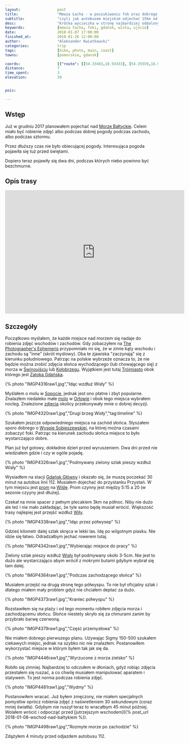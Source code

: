 ```yaml
---
layout:                 post
title:                  "Mewia Łacha - w poszukiwaniu fok oraz dobrego zachodu słońca"
subtitle:               "czyli jak autobusem miejskim odjechać 15km od centrum miasta"
desc:                   "Krótka wycieczka w stronę najbardziej oddalonych na wschód terenow od Gdańska, czyli ujścia Wisły. Terenów gdzie czasami można spotkać foki."
keywords:               [mewia łacha, foki, gdańsk, wisła, ujście]
date:                   2018-01-07 17:00:00
finished_at:            2018-01-26 12:00:00
author:                 "Aleksander Kwiatkowski"
categories:             trip
tags:                   [hike, photo, main, coast]
towns:                  [pomorskie, gdansk]

coords:                 [{"route": [[54.33483,18.93433], [54.35559,18.94463], [54.35669,18.94111]], "type": "hike"}]
distance:               7
time_spent:             3
elevation:              39


pois:

---
```


[prom-wisla]: http://www.promswibno.pl/
[tpe]: http://photoephemeris.com/
[orlowo-zdjecia]: http://czajafoto.pl/wschody-slonca/wschod-slonca-gdynia-orlowo-08-01-2017/

[wiki-zatoka-gdanska]: https://pl.wikipedia.org/wiki/Zatoka_Gda%C5%84ska

[wiki-swinoujscie]: https://pl.wikipedia.org/wiki/%C5%9Awinouj%C5%9Bcie
[wiki-kolobrzeg]: https://pl.wikipedia.org/wiki/Ko%C5%82obrzeg
[wiki-trojmiasto]: https://pl.wikipedia.org/wiki/Tr%C3%B3jmiasto
[wiki-sopot]: https://pl.wikipedia.org/wiki/Sopot
[wiki-orlowo]: https://pl.wikipedia.org/wiki/Or%C5%82owo_(Gdynia)
[wiki-wyspa-sobieszewska]: https://pl.wikipedia.org/wiki/Wyspa_Sobieszewska
[wiki-gdansk-glowny]: https://pl.wikipedia.org/wiki/Gda%C5%84sk_G%C5%82%C3%B3wny
[wiki-wisla]: https://pl.wikipedia.org/wiki/Wis%C5%82a
[wiki-molo-orlowo]: https://pl.wikipedia.org/wiki/Molo_w_Gdyni_Or%C5%82owie
[wiki-morze-baltyckie]: https://pl.wikipedia.org/wiki/Morze_Ba%C5%82tyckie

Wstęp
-----

Już w grudniu 2017 planowałem pojechać nad [Morze Bałtyckie][wiki-morze-baltyckie].
Celem miało być
robienie zdjęć albo podczas dobrej pogody podczas zachodu, albo podczas sztormu.

Przez dłuższy czas nie było obiecującej pogody. Interesująca pogoda pojawiła się
tuż przed świętami.

Dopiero teraz pojawiły się dwa dni, podczas których niebo powinno być bezchmurne.

Opis trasy
---------

<iframe height='405' width='590' frameborder='0' allowtransparency='true' scrolling='no' src='https://www.strava.com/activities/1354679321/embed/666582385d1e4a7ca4fece374746a673f172a269'></iframe>

Szczegóły
---------

Początkowo myślałem, że każde miejsce nad morzem się nadaje do robienia zdjęć
wschodów i zachodów. Gdy zobaczyłem na [The Photographer's Ephemeris][tpe]
przypomniało mi się, że w zimie kąty wschodu i zachodu są "inne"
(skrót myślowy). Oba te zjawiska
"zaczynają" się z kierunku południowego. Patrząc na polskie wybrzeże oznacza to,
że nie będzie można zrobić zdjęcia słońca wychodzącego (lub chowającego się)
z morza w [Świnoujściu][wiki-swinoujscie] lub [Kołobrzegu][wiki-kolobrzeg].
Wyjątkiem jest tutaj [Trójmiasto][wiki-trojmiasto] obok którego jest
[Zatoka Gdańska][wiki-zatoka-gdanska].

{% photo "IMGP4316raw1.jpg","Idąc wzdłuż Wisły" %}

Myślałem o molu w [Sopocie][wiki-sopot], jednak jest ono płatne i zbyt popularne.
Znalazłem niedaleko małe [molo][wiki-molo-orlowo] w [Orłowie][wiki-orlowo]
i obok tego miejsca wybrałem
nocleg. Znalezione [zdjęcia][orlowo-zdjecia] okolicy przekonywały mnie o dobrej decyzji.

{% photo "IMGP4320raw1.jpg","Drugi brzeg Wisły","tag:timeline" %}

Szukałem jeszcze odpowiedniego miejsca na zachód słońca. Słyszałem sporo
dobrego o [Wyspie Sobieszewskiej][wiki-wyspa-sobieszewska], na której można
czasami zobaczyć foki. Patrząc na kierunek zachodu słońca miejsce to było
wystarczająco dobre.

Plan już był gotowy, dokładnie dzień przed wyruszeniem. Dwa dni przed nie
wiedziałem gdzie i czy w ogóle pojadę.

{% photo "IMGP4326raw1.jpg","Podmywany zielony szlak pieszy wzdłuż Wisły" %}

Wysiadłem na stacji [Gdańsk Główny][wiki-gdansk-glowny] i okazało się, że muszę
poczekać 30 minut na autobus linii 112. Musiałem dojechać do
przystanku Przystań. W tym miejscu jest [prom][prom-wisla] na
[Wiśle][wiki-wisla]. Prom
czynny jest między 5:15 a 20 (w sezonie czyyny jest dłużej).

Czekał na mnie spacer z pełnym plecakiem 3km na północ. Niby nie dużo ale też
i nie mało zakładając, że tyle samo będę musiał wrócić.
Większość trasy najlepiej jest przejść wzdłuż [Wiły][wiki-wisla].

{% photo "IMGP4338raw1.jpg","Idąc przez półwysep" %}

Gdzieś kilometr dalej szlak skręca w lekki las. Idę po wilgotnym piasku.
Nie idzie się łatwo. Odradzałbym jechać rowerem tutaj.

{% photo "IMGP4342raw1.jpg","Wybierając miejsce do pracy" %}

Zielony szlak pieszy wzdłuż [Wisły][wiki-wisla] był podmywany około 3-5cm.
Nie jest to dużo ale wystarczająco abym wrócił z mokrymi butami
gdybym wybrał się tam dalej.

{% photo "IMGP4364raw1.jpg","Podczas zachodzącego słońca" %}

Musiałem przejść
na drugą stronę tego półwyspu. To nie był oficjalny szlak i dlatego miałem
mały problem gdyż nie chciałem deptać za dużo.

{% photo "IMGP4373raw1.jpg","Kraniec półwyspu" %}

Rozstawiłem się na plaży i od tego momentu robiłem zdjęcia morza i
zachodzącemu słońcu. Słońce niestety skryło się za chmurami zanim
by przybrało barwę czerwoną.

{% photo "IMGP4379raw1.jpg","Część przemysłowa" %}

Nie miałem dobrego pierwszego planu. Używając Sigmy 150-500 szukałem ciekawych miejsc,
jednak na szybko nic nie znalazłem. Postanowiłem wykorzystać miejsce w
którym byłem tak jak się da.

{% photo "IMGP4446raw1.jpg","Wyrzucone z morza zielsko" %}

Robiło się zimniej. Najbardziej to odczułem w dłoniach, gdyż
robiąc zdjęcia przestałem się ruszać, a co chwilę musiałem manipulować
aparatem i statywem. To jest norma podczas robienia zdjęć.

{% photo "IMGP4481raw1.jpg","Wydmy" %}

Postanowiłem wracać. Już byłem zmęczony, nie miałem specjalnych pomysłów
oprócz robienia zdjęć z naświetleniem 30 sekundowym (coraz mniej światła).
Gdybym nie ruszył teraz to wracałbym 45 minut później. Wolałem wrócić i
odpocząć przed [jutrzejszym wschodem]({% post_url 2018-01-08-wschod-nad-baltykiem %}).

{% photo "IMGP4498raw1.jpg","Rozmyte morze po zachodzie" %}

Zdążyłem 4 minuty przed odjazdem autobusu 112.
